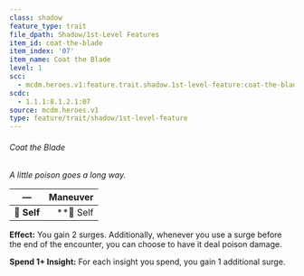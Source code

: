 ```yaml
---
class: shadow
feature_type: trait
file_dpath: Shadow/1st-Level Features
item_id: coat-the-blade
item_index: '07'
item_name: Coat the Blade
level: 1
scc:
  - mcdm.heroes.v1:feature.trait.shadow.1st-level-feature:coat-the-blade
scdc:
  - 1.1.1:8.1.2.1:07
source: mcdm.heroes.v1
type: feature/trait/shadow/1st-level-feature
---
```


###### Coat the Blade

*A little poison goes a long way.*

| **—**       | **Maneuver** |
| ----------- | -----------: |
| **📏 Self** |  \*\*🎯 Self |

**Effect:** You gain 2 surges. Additionally, whenever you use a surge before the end of the encounter, you can choose to have it deal poison damage.

**Spend 1+ Insight:** For each insight you spend, you gain 1 additional surge.
